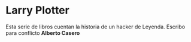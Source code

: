 # Larry Plotter

Esta serie de libros cuentan la historia de un hacker de Leyenda. 
Escribo para conflicto
**Alberto Casero**
